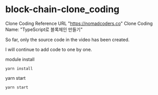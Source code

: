 # block-chain-clone_coding

Clone Coding Reference URL "https://nomadcoders.co" Clone Coding Name: "TypeScript로 블록체인 만들기"

So far, only the source code in the video has been created.

I will continue to add code to one by one.

module install

    yarn install

yarn start

    yarn start
